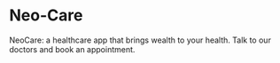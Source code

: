 # Neo-Care
NeoCare: a healthcare app that brings wealth to your health. Talk to our doctors and book an appointment.


